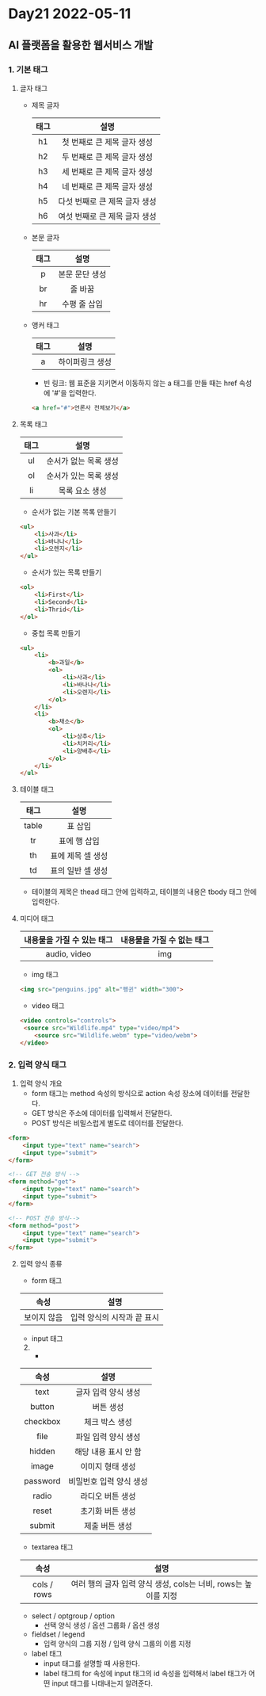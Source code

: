 # Day21 2022-05-11

## AI 플랫폼을 활용한 웹서비스 개발

### 1. 기본 태그

1. 글자 태그

   - 제목 글자 

     | 태그 |             설명              |
     | :--: | :---------------------------: |
     |  h1  |  첫 번째로 큰 제목 글자 생성  |
     |  h2  |  두 번째로 큰 제목 글자 생성  |
     |  h3  |  세 번째로 큰 제목 글자 생성  |
     |  h4  |  네 번째로 큰 제목 글자 생성  |
     |  h5  | 다섯 번째로 큰 제목 글자 생성 |
     |  h6  | 여섯 번째로 큰 제목 글자 생성 |

   - 본문 글자

     | 태그 |      설명      |
     | :--: | :------------: |
     |  p   | 본문 문단 생성 |
     |  br  |    줄 바꿈     |
     |  hr  |  수평 줄 삽입  |

   - 앵커 태그

     | 태그 |      설명       |
     | :--: | :-------------: |
     |  a   | 하이퍼링크 생성 |

     - 빈 링크: 웹 표준을 지키면서 이동하지 않는 a 태그를 만들 때는 href 속성에 '#'을 입력한다.

     ```html
     <a href="#">언론사 전체보기</a>
     ```

2. 목록 태그

   | 태그 |         설명          |
   | :--: | :-------------------: |
   |  ul  | 순서가 없는 목록 생성 |
   |  ol  | 순서가 있는 목록 생성 |
   |  li  |    목록 요소 생성     |
   
   - 순서가 없는 기본 목록 만들기
   
   ```html
   <ul>
       <li>사과</li>
       <li>바나나</li>
       <li>오렌지</li>
   </ul>
   ```
   
   - 순서가 있는 목록 만들기
   
   ```html
   <ol>
       <li>First</li>
       <li>Second</li>
       <li>Thrid</li>
   </ol>
   ```
   
   - 중첩 목록 만들기
   
   ```html
   <ul>
       <li>
           <b>과일</b>
           <ol>
               <li>사과</li>
               <li>바나나</li>
               <li>오렌지</li>
           </ol>
       </li>
       <li>
           <b>채소</b>
           <ol>
               <li>상추</li>
               <li>치커리</li>
               <li>양배추</li>
           </ol>
       </li>
   </ul>
   ```
   
3. 테이블 태그

   | 태그  |       설명        |
   | :---: | :---------------: |
   | table |      표 삽입      |
   |  tr   |   표에 행 삽입    |
   |  th   | 표에 제목 셀 생성 |
   |  td   | 표의 일반 셀 생성 |

   - 테이블의 제목은 thead 태그 안에 입력하고, 테이블의 내용은 tbody 태그 안에 입력한다.

4. 미디어 태그

   | 내용물을 가질 수 있는 태그 | 내용물을 가질 수 없는 태그 |
   | :------------------------: | :------------------------: |
   |        audio, video        |            img             |

   - img 태그

   ```html
   <img src="penguins.jpg" alt="펭귄" width="300">
   ```

   - video 태그

   ```html
   <video controls="controls">
   	<source src="Wildlife.mp4" type="video/mp4">
       <source src="Wildlife.webm" type="video/webm">
   </video>
   ```

### 2. 입력 양식 태그

1. 입력 양식 개요
   - form 태그는 method 속성의 방식으로 action 속성 장소에 데이터를 전달한다.
   - GET 방식은 주소에 데이터를 입력해서 전달한다.
   - POST 방식은 비밀스럽게 별도로 데이터를 전달한다.

```html
<form>
    <input type="text" name="search">
    <input type="submit">
</form>

<!-- GET 전송 방식 -->
<form method="get">
    <input type="text" name="search">
    <input type="submit">
</form>

<!-- POST 전송 방식-->
<form method="post">
    <input type="text" name="search">
    <input type="submit">
</form>
```

2. 입력 양식 종류

   - form 태그

   |    속성     |            설명            |
   | :---------: | :------------------------: |
   | 보이지 않음 | 입력 양식의 시작과 끝 표시 |

   - input 태그

   2. - 

   |   속성   |          설명           |
   | :------: | :---------------------: |
   |   text   |   글자 입력 양식 생성   |
   |  button  |        버튼 생성        |
   | checkbox |     체크 박스 생성      |
   |   file   |   파일 입력 양식 생성   |
   |  hidden  |  해당 내용 표시 안 함   |
   |  image   |    이미지 형태 생성     |
   | password | 비밀번호 입력 양식 생성 |
   |  radio   |    라디오 버튼 생성     |
   |  reset   |    초기화 버튼 생성     |
   |  submit  |     제출 버튼 생성      |

   - textarea 태그

   |    속성     |                             설명                             |
   | :---------: | :----------------------------------------------------------: |
   | cols / rows | 여러 행의 글자 입력 양식 생성, cols는 너비, rows는 높이를 지정 |

   - select / optgroup / option
     - 선택 양식 생성 / 옵션 그룹화 / 옵션 생성
   - fieldset / legend
     - 입력 양식의 그룹 지정 / 입력 양식 그룹의 이름 지정
   - label 태그
     - input 태그를 설명할 때 사용한다.
     - label 태그릐 for 속성에 input 태그의 id 속성을 입력해서 label 태그가 어떤 input 태그를 나태내는지 알려준다.

